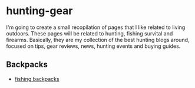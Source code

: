 # hunting-gear
I'm going to create a small recopilation of pages that I like related to living outdoors. These pages will be related to hunting, fishing survital and firearms. Basically, they are my collection of the best hunting blogs around, focused on tips, gear reviews, news, hunting events and buying guides.

## Backpacks
- [fishing backpacks](https://www.ishunting.com/gear/backpacks/best-fishing-backpacks/)
